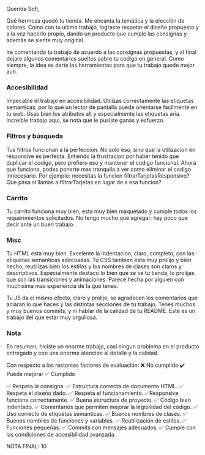 Querida Sofi, 

Qué hermosa quedó tu tienda. Me encanta la temática y la elección de colores. Como con tu ultimo trabajo, lograste respetar el diseño propuesto y a la vez hacerlo propio, dando un producto que cumple las consignas y además se siente muy original. 

Ire comentando tu trabajo de acuerdo a las consignas propuestas, y al final dejare algunos comentarios sueltos sobre tu codigo en general. Como siempre, la idea es darte las herramientas para que tu trabajo quede mejor aun. 

### Accesibilidad

Impecable el trabajo en accesibilidad. Utilizas correctamente las etiquetas semanticas, por lo que un lector de pantalla puede orientarse facilmente en tu web. Usas bien los atributos alt y especialmente las etiquetas aria. Increible trabajo aqui, se nota que le pusiste ganas y esfuerzo. 

### Filtros y búsqueda

Tus filtros funcionan a la perfeccion. No solo eso, sino que la utilizacion en responsive es perfecta. Entiendo la frustracion por haber tenido que duplicar el codigo, pero prefiero eso y mantener el codigo funcional. Ahora que funciona, podes ponerte mas tranquila a ver como eliminar el codigo innecesario. Por ejemplo: necesitas la funcion filtrarTarjetasResponsive? Que pasa si llamas a filtrarTarjetas en lugar de a esa funcion? 

### Carrito

Tu carrito funciona muy bien, esta muy bien maquetado y cumple todos los requerimientos solicitados. No tengo mucho que agregar: hay poco que decir ante un buen trabajo. 

### Misc 

Tu HTML esta muy bien. Excelente la indentacion, claro, completo, con las etiquetas semanticas adecuadas. Tu CSS tambien esta muy prolijo y bien hecho, reutilizas bien los estilos y los nombres de clases son claros y descriptivos. Especialmente destaco lo bien que se ve tu tienda, lo prolijas que son las transiciones y animaciones. Parece hecha por alguien con muchisima mas experiencia de la que tenes. 

Tu JS da el mismo efecto, claro y prolijo, se agradecen los comentarios que aclaran lo que haces y las distintas secciones de tu trabajo. Tenes muchos y muy buenos commits, y ni hablar de la calidad de tu README. Este es un trabajo del que estar muy orgullosa. 

### Nota 

En resumen, hiciste un enorme trabajo, casi ningun problema en el producto entregado y con una enorme atencion al detalle y la calidad. 

Con respecto a los restantes factores de evaluación: 
❌ No cumplido
✔️ Puede mejorar
✅ Cumplido

✅ Respeta la consigna.
✅ Estructura correcta de documento HTML.
✅ Respeta el diseño dado.
✅ Respeta el funcionamiento.
✅Responsive funciona correctamente.
✅ Buena estructura de proyecto.
✅ Código bien indentado.
✅ Comentarios que permiten mejorar la legibilidad del código.
✅ Uso correcto de etiquetas semánticas.
✅ Buenos nombres de clases.
✅ Buenos nombres de funciones y variables.
✅  Reutilización de estilos.
✅  Funciones pequeñas.
✅ Commits con mensajes adecuados.
✅ Cumple con las condiciones de accesibilidad avanzada.

NOTA FINAL: 10



